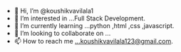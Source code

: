 - 👋 Hi, I’m @koushikvavilala1
- 👀 I’m interested in ...Full Stack Development.
- 🌱 I’m currently learning ...python ,html ,css ,javascript.
- 💞️ I’m looking to collaborate on ...
- 📫 How to reach me ...koushikvavilala123@gmail.com.

<!---
koushikvavilala1/koushikvavilala1 is a ✨ special ✨ repository because its `README.md` (this file) appears on your GitHub profile.
You can click the Preview link to take a look at your changes.
--->
